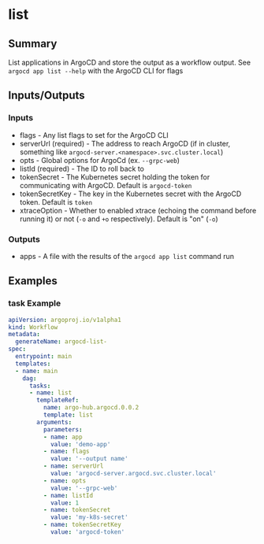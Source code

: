 # list

## Summary
List applications in ArgoCD and store the output as a workflow output. See `argocd app list --help` with the ArgoCD CLI for flags

## Inputs/Outputs

### Inputs
* flags - Any list flags to set for the ArgoCD CLI
* serverUrl (required) - The address to reach ArgoCD (if in cluster, something like `argocd-server.<namespace>.svc.cluster.local`)
* opts - Global options for ArgoCd (ex. `--grpc-web`)
* listId (required) - The ID to roll back to
* tokenSecret - The Kubernetes secret holding the token for communicating with ArgoCD. Default is `argocd-token`
* tokenSecretKey - The key in the Kubernetes secret with the ArgoCD token. Default is `token`
* xtraceOption - Whether to enabled xtrace (echoing the command before running it) or not (`-o` and `+o` respectively). Default is "on" (`-o`)



### Outputs
* apps - A file with the results of the `argocd app list` command run

## Examples

### task Example
```yaml
apiVersion: argoproj.io/v1alpha1
kind: Workflow
metadata:
  generateName: argocd-list-
spec:
  entrypoint: main
  templates:
  - name: main
    dag:
      tasks:
      - name: list
        templateRef:
          name: argo-hub.argocd.0.0.2
          template: list
        arguments:
          parameters:
          - name: app
            value: 'demo-app'
          - name: flags
            value: '--output name'
          - name: serverUrl
            value: 'argocd-server.argocd.svc.cluster.local'
          - name: opts
            value: '--grpc-web'
          - name: listId
            value: 1
          - name: tokenSecret
            value: 'my-k8s-secret'
          - name: tokenSecretKey
            value: 'argocd-token'
```
